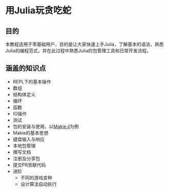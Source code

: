 # 用Julia玩贪吃蛇

## 目的

本教程适用于零基础用户，目的是让大家快速上手Julia，了解基本的语法，熟悉Julia的编程范式，并在此过程中熟悉Julia的包管理工具和日常开发流程。

## 涵盖的知识点

- REPL下的基本操作
- 数组
- 结构体定义
- 循环
- 函数
- IO操作
- 测试
- 包的安装与使用，以[Makie.jl](http://makie.juliaplots.org/)为例
- Makie的基本思想
- 键盘输入与响应
- 本地包管理
- 撰写文档
- 注册及分享包
- 提交PR贡献代码
- 进阶
  - 不同的游戏变种
  - 设计算法自动执行
